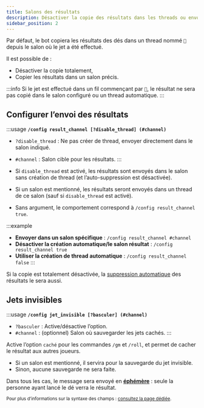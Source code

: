 ```yaml
---
title: Salons des résultats
description: Désactiver la copie des résultats dans les threads ou envoyer dans un salon spécifique.
sidebar_position: 2
---
```


Par défaut, le bot copiera les résultats des dés dans un thread nommé `🎲` depuis le salon où le jet a été effectué.

Il est possible de :
- Désactiver la copie totalement,
- Copier les résultats dans un salon précis.

:::info
Si le jet est effectué dans un fil commençant par `🎲`, le résultat ne sera pas copié dans le salon configuré ou un thread automatique.
:::

## Configurer l’envoi des résultats

:::usage
**`/config result_channel [?disable_thread] (#channel)`**
- `?disable_thread` : Ne pas créer de thread, envoyer directement dans le salon indiqué.
- `#channel` : Salon cible pour les résultats.
:::

- Si `disable_thread` est activé, les résultats sont envoyés dans le salon sans création de thread (et l’auto-suppression est désactivée).
- Si un salon est mentionné, les résultats seront envoyés dans un thread de ce salon (sauf si `disable_thread` est activé).
- Sans argument, le comportement correspond à `/config result_channel true`.

:::example
- **Envoyer dans un salon spécifique** : `/config result_channel #channel`
- **Désactiver la création automatique/le salon résultat** : `/config result_channel true`
- **Utiliser la création de thread automatique** : `/config result_channel false`
:::

Si la copie est totalement désactivée, la [suppression automatique](./display.md#délais-avant-suppression) des résultats le sera aussi.

## Jets invisibles

:::usage
**`/config jet_invisible [?basculer] (#channel)`**
- `?basculer` : Active/désactive l’option.
- `#channel` : (optionnel) Salon où sauvegarder les jets cachés.
:::

Active l’option `caché` pour les commandes `/gm` et `/roll`, et permet de cacher le résultat aux autres joueurs.

- Si un salon est mentionné, il servira pour la sauvegarde du jet invisible.
- Sinon, aucune sauvegarde ne sera faite.

Dans tous les cas, le message sera envoyé en [**éphémère**](https://support.discord.com/hc/fr/articles/1500000580222-Ephemeral-Messages-FAQ) : seule la personne ayant lancé le dé verra le résultat.

<small>Pour plus d’informations sur la syntaxe des champs : [consultez la page dédiée](../introduction/format.md).</small>
